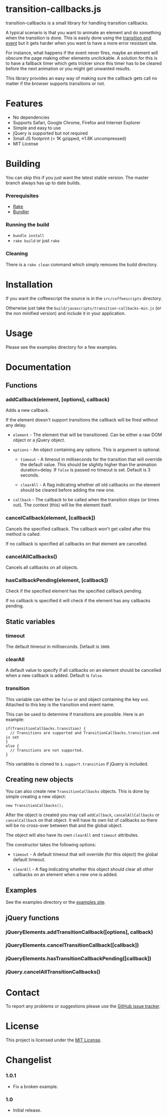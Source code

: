 transition-callbacks.js
========
transition-callbacks is a small library for handling transition callbacks.

A typical scenario is that you want to animate an element and do something when the transition is done.
This is easily done using the [transition end event](https://developer.mozilla.org/en/CSS/CSS_transitions#Detecting_the_completion_of_a_transition)
but it gets harder when you want to have a more error resistant site.

For instance, what happens if the event never fires, maybe an element will obscure the page making other elements unclickable.
A solution for this is to have a fallback timer which gets trickier since this timer
has to be cleared before the next animation or you might get unwanted results.

This library provides an easy way of making sure the callback gets call no matter if
the browser supports transitions or not.

Features
========
* No dependencies
* Supports Safari, Google Chrome, Firefox and Internet Explorer
* Simple and easy to use
* jQuery is supported but not required
* Small JS footprint (< 1K gzipped, ≈1.8K uncompressed)
* MIT License

Building
========
You can skip this if you just want the latest stable version.
The master branch always has up to date builds.

### Prerequisites
* [Rake](http://rake.rubyforge.org/)
* [Bundler](http://gembundler.com/)

### Running the build
- `bundle install`
- `rake build` or just `rake`

### Cleaning
There is a `rake clean` command which simply removes the build directory.

Installation
============
If you want the coffeescript the source is in the `src/coffeescripts` directory.

Otherwise just take the `build/javascripts/transition-callbacks-min.js` (or the non minified version) and include it in your application.

Usage
=====
Please see the examples directory for a few examples.

Documentation
=============
Functions
---------
### addCallback(element, [options], callback)
Adds a new callback.

If the element doesn't support transitions the callback will be fired without any
delay.

* `element` - The element that will be transitioned. Can be either a raw DOM object
  or a jQuery object.

* `options` - An object containing any options. This is argument is optional.

    * `timeout` - A timeout in milliseconds for the transition that will override the default value.
      This should be slightly higher than the animation duration+delay.
      If `false` is passed no timeout is set.
      Default is 3 seconds.

    * `clearAll` - A flag indicating whether *all* old callbacks on the element
      should be cleared before adding the new one.

* `callback` - The callback to be called when the transition stops (or times out).
  The context (this) will be the element itself.

### cancelCallback(element, [callback])
Cancels the specified callback.
The callback won't get called after this method is called.

If no callback is specified all callbacks on that element are cancelled.

### cancelAllCallbacks()
Cancels all callbacks on all objects.

### hasCallbackPending(element, [callback])
Check if the specified element has the specified callback pending.

If no callback is specified it will check if the element has any callbacks pending.

Static variables
----------------
### timeout
The default timeout in milliseconds. Default is `3000`.

### clearAll
A default value to specify if all callbacks on an element should be cancelled when
a new callback is added. Default is `false`.

### transition
This variable can either be `false` or and object containing the key `end`.
Attached to this key is the transition end event name.

This can be used to determine if transitions are possible. Here is an example:

    if(TransitionCallbacks.transition) {
      // Transitions are supported and TransitionCallbacks.transition.end is set
    }
    else {
      // Transitions are not supported.
    }

This variables is cloned to `$.support.transition` if jQuery is included.

Creating new objects
--------------------
You can also create new `TransitionCallbacks` objects.
This is done by simple creating a new object:

    new TransitionCallbacks();

After the object is created you may call `addCallback`, `cancelAllCallbacks` or `cancelCallback` on that
object. It will have its own list of callbacks so there will be no cross-over between
that and the global object.

The object will also have its own `clearAll` and `timeout` attributes.

The constructor takes the following options:

* `timeout` - A default timeout that will override (for this object) the global default timeout.

* `clearAll` - A flag indicating whether this object should clear all other callbacks on an element when a new one is added.

Examples
--------
See the examples directory or the [examples site](http://wrapp.github.com/transition-callbacks.js/).

jQuery functions
----------------
### jQueryElements.addTransitionCallback([options], callback)
### jQueryElements.cancelTransitionCallback([callback])
### jQueryElements.hasTransitionCallbackPending([callback])
### jQuery.cancelAllTransitionCallbacks()

Contact
=======
To report any problems or suggestions please use the [GitHub issue tracker](https://github.com/ansman/transition-callbacks.js/issues).

License
=======
This project is licensed under the [MIT License](http://en.wikipedia.org/wiki/MIT_License).

Changelist
==========
### 1.0.1
* Fix a broken example.

### 1.0
* Initial release.
